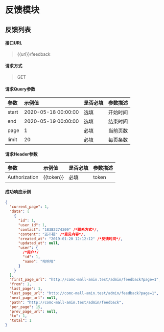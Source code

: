 # 反馈模块

## 反馈列表

#### 接口URL
> {{url}}/feedback

#### 请求方式
> GET


#### 请求Query参数

| 参数        | 示例值   | 是否必填   |  参数描述  |
| :--------   | :-----  | :-----  | :----  |
| start     | 2020-05-18 00:00:00 | 选填 | 开始时间 |
| end     | 2020-05-19 00:00:00 | 选填 | 结束时间 |
| page     | 1 | 必填 | 当前页数 |
| limit     | 20 | 必填 | 每页条数 |

#### 请求Header参数

| 参数        | 示例值   | 是否必填   |  参数描述  |
| :--------   | :-----  | :-----  | :----  |
| Authorization     | {{token}} |  必填 | token |


#### 成功响应示例
```json
{
  "current_page": 1,
  "data": [
    {
      "id": 1,
      "user_id": 1,
      "contact": "18382274309" /*联系方式*/,
      "content": "还不错" /*意见内容*/,
      "created_at": "2019-01-20 12:12:12" /*反馈时间*/,
      "updated_at": null,
      "user": {
        /*用户*/
        "id": 1,
        "name": "哈哈哈"
      }
    }
  ],
  "first_page_url": "http://comc-mall-amin.test/admin/feedback?page=1",
  "from": 1,
  "last_page": 1,
  "last_page_url": "http://comc-mall-amin.test/admin/feedback?page=1",
  "next_page_url": null,
  "path": "http://comc-mall-amin.test/admin/feedback",
  "per_page": 15,
  "prev_page_url": null,
  "to": 1,
  "total": 1
}
```
